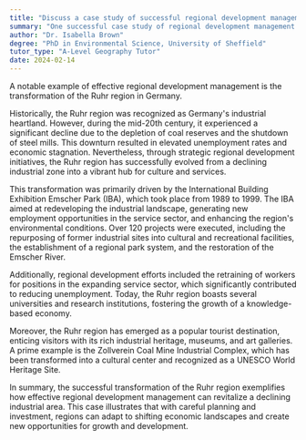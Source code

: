 ```yaml
---
title: "Discuss a case study of successful regional development management"
summary: "One successful case study of regional development management is the transformation of the Ruhr region in Germany."
author: "Dr. Isabella Brown"
degree: "PhD in Environmental Science, University of Sheffield"
tutor_type: "A-Level Geography Tutor"
date: 2024-02-14
---
```


A notable example of effective regional development management is the transformation of the Ruhr region in Germany.

Historically, the Ruhr region was recognized as Germany's industrial heartland. However, during the mid-20th century, it experienced a significant decline due to the depletion of coal reserves and the shutdown of steel mills. This downturn resulted in elevated unemployment rates and economic stagnation. Nevertheless, through strategic regional development initiatives, the Ruhr region has successfully evolved from a declining industrial zone into a vibrant hub for culture and services.

This transformation was primarily driven by the International Building Exhibition Emscher Park (IBA), which took place from 1989 to 1999. The IBA aimed at redeveloping the industrial landscape, generating new employment opportunities in the service sector, and enhancing the region's environmental conditions. Over $120$ projects were executed, including the repurposing of former industrial sites into cultural and recreational facilities, the establishment of a regional park system, and the restoration of the Emscher River.

Additionally, regional development efforts included the retraining of workers for positions in the expanding service sector, which significantly contributed to reducing unemployment. Today, the Ruhr region boasts several universities and research institutions, fostering the growth of a knowledge-based economy.

Moreover, the Ruhr region has emerged as a popular tourist destination, enticing visitors with its rich industrial heritage, museums, and art galleries. A prime example is the Zollverein Coal Mine Industrial Complex, which has been transformed into a cultural center and recognized as a UNESCO World Heritage Site.

In summary, the successful transformation of the Ruhr region exemplifies how effective regional development management can revitalize a declining industrial area. This case illustrates that with careful planning and investment, regions can adapt to shifting economic landscapes and create new opportunities for growth and development.
    